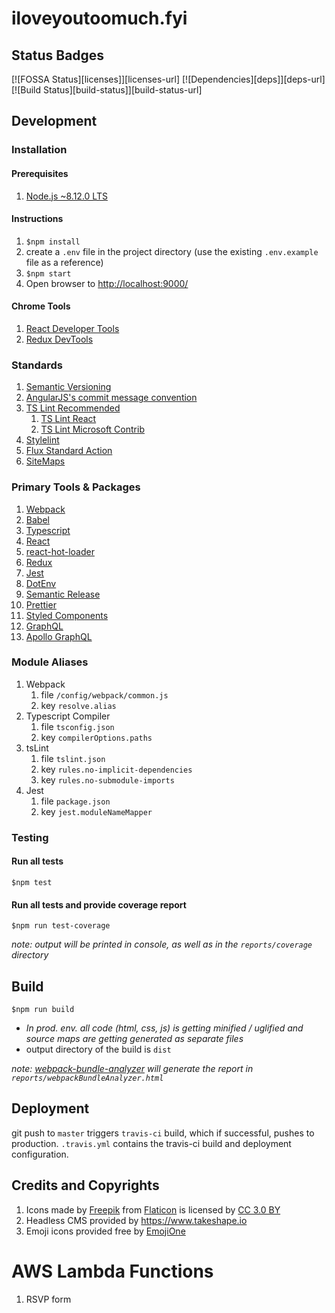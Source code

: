 # iloveyoutoomuch.fyi

## Status Badges

[![FOSSA Status][licenses]][licenses-url]
[![Dependencies][deps]][deps-url]
[![Build Status][build-status]][build-status-url]

## Development

### Installation

#### Prerequisites

1. [Node.js ~8.12.0 LTS](https://nodejs.org/en/)

#### Instructions

1. `$npm install`
1. create a `.env` file in the project directory (use the existing `.env.example` file as a reference)
1. `$npm start`
1. Open browser to <http://localhost:9000/>

#### Chrome Tools

1. [React Developer Tools](https://chrome.google.com/webstore/detail/react-developer-tools/fmkadmapgofadopljbjfkapdkoienihi)
1. [Redux DevTools](https://chrome.google.com/webstore/detail/redux-devtools/lmhkpmbekcpmknklioeibfkpmmfibljd)

### Standards

1. [Semantic Versioning](https://semver.org/)
1. [AngularJS's commit message convention](https://github.com/angular/angular.js/blob/master/DEVELOPERS.md#commits)
1. [TS Lint Recommended](https://palantir.github.io/tslint/usage/configuration/#configuration-presets)
   1. [TS Lint React](https://github.com/palantir/tslint-react)
   1. [TS Lint Microsoft Contrib](https://github.com/Microsoft/tslint-microsoft-contrib)
1. [Stylelint](https://stylelint.io/)
1. [Flux Standard Action](https://github.com/redux-utilities/flux-standard-action)
1. [SiteMaps](https://www.sitemaps.org/protocol.html)

### Primary Tools & Packages

1. [Webpack](https://webpack.js.org)
1. [Babel](https://babeljs.io/)
1. [Typescript](https://www.typescriptlang.org/)
1. [React](https://reactjs.org/)
1. [react-hot-loader](https://github.com/gaearon/react-hot-loader)
1. [Redux](https://redux.js.org/)
1. [Jest](https://jestjs.io/)
1. [DotEnv](https://github.com/motdotla/dotenv#readme)
1. [Semantic Release](https://semantic-release.gitbook.io/semantic-release/)
1. [Prettier](https://prettier.io/)
1. [Styled Components](https://www.styled-components.com/)
1. [GraphQL](https://graphql.org/graphql-js/)
1. [Apollo GraphQL](https://www.apollographql.com)

### Module Aliases

1. Webpack
   1. file `/config/webpack/common.js`
   1. key `resolve.alias`
1. Typescript Compiler
   1. file `tsconfig.json`
   1. key `compilerOptions.paths`
1. tsLint
   1. file `tslint.json`
   1. key `rules.no-implicit-dependencies`
   1. key `rules.no-submodule-imports`
1. Jest
   1. file `package.json`
   1. key `jest.moduleNameMapper`

### Testing

#### Run all tests

`$npm test`

#### Run all tests and provide coverage report

`$npm run test-coverage`

_note: output will be printed in console, as well as in the `reports/coverage` directory_

## Build

`$npm run build`

- _In prod. env. all code (html, css, js) is getting minified / uglified and source maps are getting generated as separate files_
- output directory of the build is `dist`

_note: [webpack-bundle-analyzer](https://github.com/webpack-contrib/webpack-bundle-analyzer) will generate the report in `reports/webpackBundleAnalyzer.html`_

## Deployment

git push to `master` triggers `travis-ci` build, which if successful, pushes to production. `.travis.yml` contains the travis-ci build and deployment configuration.

## Credits and Copyrights

1. Icons made by [Freepik](http://www.freepik.com) from [Flaticon](http://www.flaticon.com) is licensed by [CC 3.0 BY](http://creativecommons.org/licenses/by/3.0/)
1. Headless CMS provided by https://www.takeshape.io
1. Emoji icons provided free by [EmojiOne](https://www.emojione.com/)

# AWS Lambda Functions

1. RSVP form
